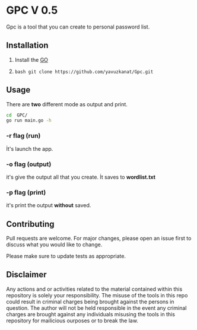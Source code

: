 
# GPC V 0.5
Gpc is a tool that you can create to personal password list. 

## Installation
1. Install the [GO](https://go.dev/doc/install)

2. ```bash git clone https://github.com/yavuzkanat/Gpc.git ```


## Usage 
There are **two** different mode as output and print.
```bash
cd  GPC/
go run main.go -h
```
### -r flag (run)
İt's launch the app. 


### -o flag (output)
it's give the output all that you create.
İt saves to **wordlist.txt** 

### -p flag (print)
it's print the output **without** saved. 

## Contributing

Pull requests are welcome. For major changes, please open an issue first
to discuss what you would like to change.

Please make sure to update tests as appropriate.

## Disclaimer 
Any actions and or activities related to the material contained within this repository is solely your responsibility. The misuse of the tools in this repo could result in criminal charges being brought against the persons in question. The author will not be held responsible in the event any criminal charges are brought against any individuals misusing the tools in this repository for mailicious ourposes or to break the law.



